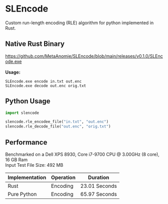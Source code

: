 # SLEncode
Custom run-length encoding (RLE) algorithm for python implemented in Rust.

## Native Rust Binary
https://github.com/MetaAnomie/SLEncode/blob/main/releases/v0.1.0/SLEncode.exe<br><br>
<b>Usage:</b>
```
SLEncode.exe encode in.txt out.enc
SLEncode.exe decode out.enc orig.txt
```
## Python Usage

```python
import slencode

slencode.rle_encodee_file("in.txt", "out.enc")
slencode.rle_decode_file("out.enc", "orig.txt")
```

## Performance

Benchmarked on a Dell XPS 8930, Core i7-9700 CPU @ 3.00GHz (8 core), 16 GB Ram<br>
Input Test File Size: 492 MB<br>

| Implementation | Operation | Duration |
| --- | --- | --- |
| Rust           | Encoding  | 23.01 Seconds | 
| Pure Python    | Encoding  | 65.97 Seconds | 

